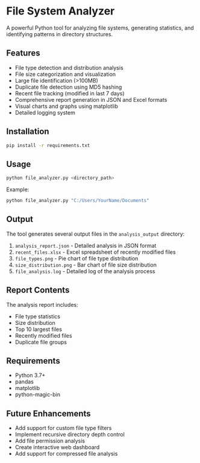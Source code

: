 # File System Analyzer

A powerful Python tool for analyzing file systems, generating statistics, and identifying patterns in directory structures.

## Features

- File type detection and distribution analysis
- File size categorization and visualization
- Large file identification (>100MB)
- Duplicate file detection using MD5 hashing
- Recent file tracking (modified in last 7 days)
- Comprehensive report generation in JSON and Excel formats
- Visual charts and graphs using matplotlib
- Detailed logging system

## Installation

```bash
pip install -r requirements.txt
```

## Usage

```bash
python file_analyzer.py <directory_path>
```

Example:
```bash
python file_analyzer.py "C:/Users/YourName/Documents"
```

## Output

The tool generates several output files in the `analysis_output` directory:

1. `analysis_report.json` - Detailed analysis in JSON format
2. `recent_files.xlsx` - Excel spreadsheet of recently modified files
3. `file_types.png` - Pie chart of file type distribution
4. `size_distribution.png` - Bar chart of file size distribution
5. `file_analysis.log` - Detailed log of the analysis process

## Report Contents

The analysis report includes:
- File type statistics
- Size distribution
- Top 10 largest files
- Recently modified files
- Duplicate file groups

## Requirements

- Python 3.7+
- pandas
- matplotlib
- python-magic-bin

## Future Enhancements

- Add support for custom file type filters
- Implement recursive directory depth control
- Add file permission analysis
- Create interactive web dashboard
- Add support for compressed file analysis
